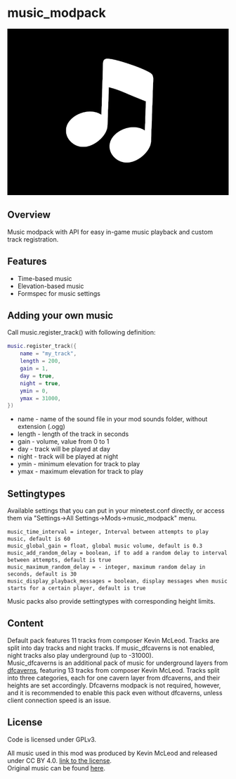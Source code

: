 # music_modpack

![Screenshot](screenshot.png)

## Overview
Music modpack with API for easy in-game music playback and custom track registration.

## Features

- Time-based music
- Elevation-based music
- Formspec for music settings

## Adding your own music
Call music.register_track() with following definition:

```Lua
music.register_track({
    name = "my_track",
    length = 200,
    gain = 1,
    day = true,
    night = true,
    ymin = 0,
    ymax = 31000,
})
```

- name - name of the sound file in your mod sounds folder, without extension (.ogg)
- length - length of the track in seconds
- gain - volume, value from 0 to 1
- day - track will be played at day
- night - track will be played at night
- ymin - minimum elevation for track to play
- ymax - maximum elevation for track to play

## Settingtypes
Available settings that you can put in your minetest.conf directly, or access them via "Settings->All Settings->Mods->music_modpack" menu.

```
music_time_interval = integer, Interval between attempts to play music, default is 60
music_global_gain = float, global music volume, default is 0.3
music_add_random_delay = boolean, if to add a random delay to interval between attempts, default is true
music_maximum_random_delay = - integer, maximum random delay in seconds, default is 30
music_display_playback_messages = boolean, display messages when music starts for a certain player, default is true
```

Music packs also provide settingtypes with corresponding height limits.

## Content
Default pack features 11 tracks from composer Kevin McLeod. Tracks are split into day tracks and night tracks. If music_dfcaverns is not enabled, night tracks also play underground (up to -31000).  
Music_dfcaverns is an additional pack of music for underground layers from [dfcaverns](https://github.com/FaceDeer/dfcaverns/), featuring 13 tracks from composer Kevin McLeod. Tracks split into three categories, each for one cavern layer from dfcaverns, and their heights are set accordingly. Dfcaverns modpack is not required, however, and it is recommended to enable this pack even without dfcaverns, unless client connection speed is an issue.

## License

Code is licensed under GPLv3.  

All music used in this mod was produced by Kevin McLeod and released under CC BY 4.0. [link to the license](https://creativecommons.org/licenses/by/4.0/).  
Original music can be found [here](https://incompetech.com/music/royalty-free/music.html).